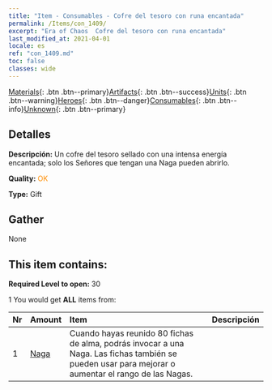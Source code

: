 ```yaml
---
title: "Item - Consumables - Cofre del tesoro con runa encantada"
permalink: /Items/con_1409/
excerpt: "Era of Chaos  Cofre del tesoro con runa encantada"
last_modified_at: 2021-04-01
locale: es
ref: "con_1409.md"
toc: false
classes: wide
---
```

 [Materials](/es/Items/){: .btn .btn--primary}[Artifacts](/es/Items/Artifacts/){: .btn .btn--success}[Units](/es/Items/Units/){: .btn .btn--warning}[Heroes](/es/Items/Heroes/){: .btn .btn--danger}[Consumables](/es/Items/Consumables/){: .btn .btn--info}[Unknown](/es/Items/Unknown/){: .btn .btn--primary}

## Detalles
 **Descripción:** Un cofre del tesoro sellado con una intensa energía encantada; solo los Señores que tengan una Naga pueden abrirlo.

 **Quality:** <span style="color: #FF8C00">OK</span>

 **Type:** Gift

## Gather

  None

## This item contains:

 **Required Level to open:** 30

 1 You would get **ALL** items  from:

  | Nr | Amount |     Item    | Descripción |
  |:---|:-------|:------------|:-----------:|
  | 1 | [Naga](/es/Items/unt_240/) | Cuando hayas reunido 80 fichas de alma, podrás invocar a una Naga. Las fichas también se pueden usar para mejorar o aumentar el rango de las Nagas. | 
